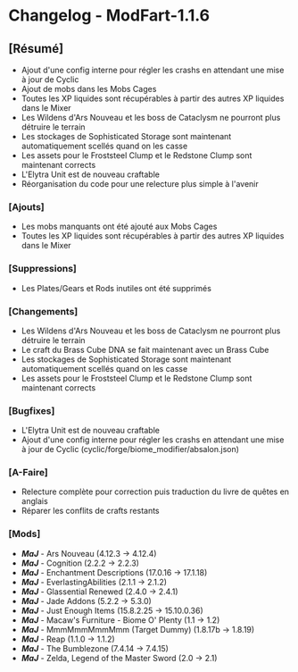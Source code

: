 # Changelog - ModFart-1.1.6

## [Résumé]
- Ajout d'une config interne pour régler les crashs en attendant une mise à jour de Cyclic
- Ajout de mobs dans les Mobs Cages
- Toutes les XP liquides sont récupérables à partir des autres XP liquides dans le Mixer
- Les Wildens d'Ars Nouveau et les boss de Cataclysm ne pourront plus détruire le terrain
- Les stockages de Sophisticated Storage sont maintenant automatiquement scellés quand on les casse
- Les assets pour le Froststeel Clump et le Redstone Clump sont maintenant corrects
- L'Elytra Unit est de nouveau craftable
- Réorganisation du code pour une relecture plus simple à l'avenir

### [Ajouts]
- Les mobs manquants ont été ajouté aux Mobs Cages
- Toutes les XP liquides sont récupérables à partir des autres XP liquides dans le Mixer

### [Suppressions]
- Les Plates/Gears et Rods inutiles ont été supprimés

### [Changements]
- Les Wildens d'Ars Nouveau et les boss de Cataclysm ne pourront plus détruire le terrain
- Le craft du Brass Cube DNA se fait maintenant avec un Brass Cube
- Les stockages de Sophisticated Storage sont maintenant automatiquement scellés quand on les casse
- Les assets pour le Froststeel Clump et le Redstone Clump sont maintenant corrects

### [Bugfixes]
- L'Elytra Unit est de nouveau craftable
- Ajout d'une config interne pour régler les crashs en attendant une mise à jour de Cyclic (cyclic/forge/biome_modifier/absalon.json)

### [A-Faire]
- Relecture complète pour correction puis traduction du livre de quêtes en anglais
- Réparer les conflits de crafts restants

### [Mods]
- ***MaJ*** - Ars Nouveau (4.12.3 -> 4.12.4)
- ***MaJ*** - Cognition (2.2.2 -> 2.2.3)
- ***MaJ*** - Enchantment Descriptions (17.0.16 -> 17.1.18)
- ***MaJ*** - EverlastingAbilities (2.1.1 -> 2.1.2)
- ***MaJ*** - Glassential Renewed (2.4.0 -> 2.4.1)
- ***MaJ*** - Jade Addons (5.2.2 -> 5.3.0)
- ***MaJ*** - Just Enough Items (15.8.2.25 -> 15.10.0.36)
- ***MaJ*** - Macaw's Furniture - Biome O' Plenty (1.1 -> 1.2)
- ***MaJ*** - MmmMmmMmmMmm (Target Dummy) (1.8.17b -> 1.8.19)
- ***MaJ*** - Reap (1.1.0 -> 1.1.2)
- ***MaJ*** - The Bumblezone (7.4.14 -> 7.4.15)
- ***MaJ*** - Zelda, Legend of the Master Sword (2.0 -> 2.1)